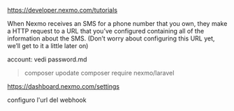 https://developer.nexmo.com/tutorials

When Nexmo receives an SMS for a phone number that you own, they make a HTTP request to a URL that you’ve configured containing all of the information about the SMS. (Don’t worry about configuring this URL yet, we’ll get to it a little later on)

account: vedi password.md

> composer upodate
> composer require nexmo/laravel




https://dashboard.nexmo.com/settings

configuro l'url del webhook


